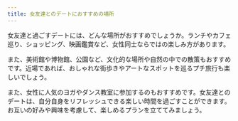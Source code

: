 ```yaml
---
title: 女友達とのデートにおすすめの場所
---
```


女友達と過ごすデートには、どんな場所がおすすめでしょうか。ランチやカフェ巡り、ショッピング、映画鑑賞など、女性同士ならではの楽しみ方があります。

また、美術館や博物館、公園など、文化的な場所や自然の中での散策もおすすめです。近場であれば、おしゃれな街歩きやアートなスポットを巡るプチ旅行も楽しいでしょう。

また、女性に人気のヨガやダンス教室に参加するのもおすすめです。女友達とのデートは、自分自身をリフレッシュできる楽しい時間を過ごすことができます。お互いの好みや興味を考慮して、楽しめるプランを立ててみましょう。

